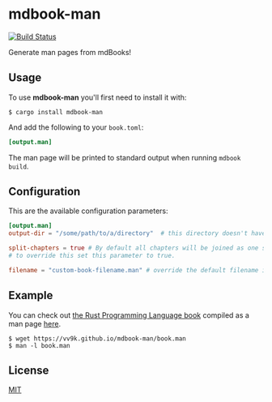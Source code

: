# mdbook-man

[![Build Status](https://github.com/vv9k/mdbook-man/workflows/CI/badge.svg)](https://github.com/vv9k/mdbook-man/actions?query=workflow%3A%22CI%22)

Generate man pages from mdBooks!


## Usage

To use **mdbook-man** you'll first need to install it with:
```console
$ cargo install mdbook-man
```

And add the following to your `book.toml`:
```toml
[output.man]
```

The man page will be printed to standard output when running `mdbook build`.


## Configuration

This are the available configuration parameters:

```toml
[output.man]
output-dir = "/some/path/to/a/directory"  # this directory doesn't have to exist, it will be created automatically.

split-chapters = true # By default all chapters will be joined as one single man page, 
# to override this set this parameter to true.

filename = "custom-book-filename.man" # override the default filename if the `output-dir` is also specified.
```

## Example

You can check out [the Rust Programming Language book](https://doc.rust-lang.org/book/) compiled as a man page [here](https://vv9k.github.io/mdbook-man/book.man).

```console
$ wget https://vv9k.github.io/mdbook-man/book.man
$ man -l book.man
```

## License
[MIT](https://github.com/vv9k/mdbook-man/blob/master/LICENSE)
